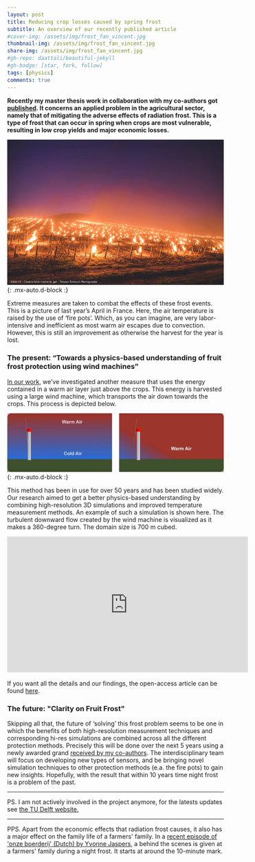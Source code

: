 ```yaml
---
layout: post
title: Reducing crop losses caused by spring frost
subtitle: An overview of our recently published article
#cover-img: /assets/img/frost_fan_vincent.jpg
thumbnail-img: /assets/img/frost_fan_vincent.jpg
share-img: /assets/img/frost_fan_vincent.jpg
#gh-repo: daattali/beautiful-jekyll
#gh-badge: [star, fork, follow]
tags: [physics]
comments: true
---
```


**Recently my master thesis work in collaboration with my co-authors got [published](https://doi.org/10.1016/j.agrformet.2019.107868). It concerns an applied problem in the agricultural sector, namely that of mitigating the adverse effects of radiation frost. This is a type of frost that can occur in spring when crops are most vulnerable, resulting in low crop yields and major economic losses.**

![Fire pots applied in the field](/assets/img/frost_fire_pots.jpg){: .mx-auto.d-block :}

Extreme measures are taken to combat the effects of these frost events. This is a picture of last year’s April in France. Here, the air temperature is raised by the use of ‘fire pots’. Which, as you can imagine, are very labor-intensive and inefficient as most warm air escapes due to convection. However, this is still an improvement as otherwise the harvest for the year is lost.

### The present: “Towards a physics-based understanding of fruit frost protection using wind machines”
[In our work](https://doi.org/10.1016/j.agrformet.2019.107868), we’ve investigated another measure that uses the energy contained in a warm air layer just above the crops. This energy is harvested using a large wind machine, which transports the air down towards the crops. This process is depicted below.

![Fan method explained](/assets/img/frost_fan_explain.jpg){: .mx-auto.d-block :}

This method has been in use for over 50 years and has been studied widely. Our research aimed to get a better physics-based understanding by combining high-resolution 3D simulations and improved temperature measurement methods. An example of such a simulation is shown here. The turbulent downward flow created by the wind machine is visualized as it makes a 360-degree turn. The domain size is 700 m cubed.

<p align="center"><iframe width="560" height="315" src="https://www.youtube.com/embed/tDZ4bQSpopU" frameborder="0" allow="accelerometer; autoplay; clipboard-write; encrypted-media; gyroscope; picture-in-picture" allowfullscreen></iframe></p>

If you want all the details and our findings, the open-access article can be found [here](https://doi.org/10.1016/j.agrformet.2019.107868).

### The future: "Clarity on Fruit Frost"
Skipping all that, the future of ‘solving’ this frost problem seems to be one in which the benefits of both high-resolution measurement techniques and corresponding hi-res simulations are combined across all the different protection methods. Precisely this will be done over the next 5 years using a newly awarded grand [received by my co-authors](https://www.tudelft.nl/en/2019/citg/minimising-fruit-crop-losses-due-to-frost/). The interdisciplinary team will focus on developing new types of sensors, and be bringing novel simulation techniques to other protection methods (e.a. the fire pots) to gain new insights. Hopefully, with the result that within 10 years time night frost is a problem of the past.

---
PS. I am not actively involved in the project anymore, for the latests updates see [the TU Delft website.](https://www.tudelft.nl/agtech-institute/projects/clarity-in-fruit-frost/)

---

PPS. Apart from the economic effects that radiation frost causes, it also has a major effect on the family life of a farmers' family. In a [recent episode of 'onze boerderij' (Dutch) by Yvonne Jaspers](https://www.npostart.nl/onze-boerderij/08-09-2019/KN_1708879), a behind the scenes is given at a farmers' family during a night frost. It starts at around the 10-minute mark.
